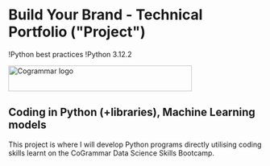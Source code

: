 # Build Your Brand - Technical Portfolio ("Project")

!Python best practices
!Python 3.12.2

<a href="https://skills.cogrammar.com/">
    <img src="https://d9hhrg4mnvzow.cloudfront.net/skills.cogrammar.com/e435ffee-logo-3_10a401f000000000000028.png"
         alt="Cogrammar logo" title="Cogrammar" height="51" width="364" />
</a>

## Coding in Python (+libraries), Machine Learning models

This project is where I will develop Python programs directly utilising coding skills learnt on the CoGrammar Data Science Skills Bootcamp.